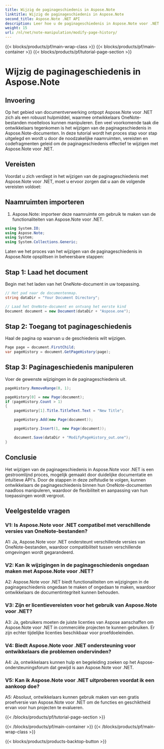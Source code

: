 ```yaml
---
title: Wijzig de paginageschiedenis in Aspose.Note
linktitle: Wijzig de paginageschiedenis in Aspose.Note
second_title: Aspose.Note .NET API
description: Leer hoe u de paginageschiedenis in Aspose.Note voor .NET kunt wijzigen met behulp van deze uitgebreide tutorial. Verbeter moeiteloos uw documentverwerkingsmogelijkheden.
weight: 15
url: /nl/net/note-manipulation/modify-page-history/
---
```


{{< blocks/products/pf/main-wrap-class >}}
{{< blocks/products/pf/main-container >}}
{{< blocks/products/pf/tutorial-page-section >}}

# Wijzig de paginageschiedenis in Aspose.Note

## Invoering

Op het gebied van documentverwerking ontpopt Aspose.Note voor .NET zich als een robuust hulpmiddel, waarmee ontwikkelaars OneNote-bestanden moeiteloos kunnen manipuleren. Een veel voorkomende taak die ontwikkelaars tegenkomen is het wijzigen van de paginageschiedenis in Aspose.Note-documenten. In deze tutorial wordt het proces stap voor stap uitgelegd en wordt u door de noodzakelijke naamruimten, vereisten en codefragmenten geleid om de paginageschiedenis effectief te wijzigen met Aspose.Note voor .NET.

## Vereisten

Voordat u zich verdiept in het wijzigen van de paginageschiedenis met Aspose.Note voor .NET, moet u ervoor zorgen dat u aan de volgende vereisten voldoet:

## Naamruimten importeren

1. Aspose.Note: importeer deze naamruimte om gebruik te maken van de functionaliteiten van Aspose.Note voor .NET.

```csharp
using System.IO;
using Aspose.Note;
using System;
using System.Collections.Generic;
```

Laten we het proces van het wijzigen van de paginageschiedenis in Aspose.Note opsplitsen in beheersbare stappen:

## Stap 1: Laad het document

Begin met het laden van het OneNote-document in uw toepassing.

```csharp
// Het pad naar de documentenmap.
string dataDir = "Your Document Directory";

// Laad het OneNote-document en ontvang het eerste kind
Document document = new Document(dataDir + "Aspose.one");
```

## Stap 2: Toegang tot paginageschiedenis

Haal de pagina op waarvan u de geschiedenis wilt wijzigen.

```csharp
Page page = document.FirstChild;
var pageHistory = document.GetPageHistory(page);
```

## Stap 3: Paginageschiedenis manipuleren

Voer de gewenste wijzigingen in de paginageschiedenis uit.

```csharp
pageHistory.RemoveRange(0, 1);

pageHistory[0] = new Page(document);
if (pageHistory.Count > 1)
{
    pageHistory[1].Title.TitleText.Text = "New Title";

    pageHistory.Add(new Page(document));

    pageHistory.Insert(1, new Page(document));

    document.Save(dataDir + "ModifyPageHistory_out.one");
}
```

## Conclusie

Het wijzigen van de paginageschiedenis in Aspose.Note voor .NET is een gestroomlijnd proces, mogelijk gemaakt door duidelijke documentatie en intuïtieve API's. Door de stappen in deze zelfstudie te volgen, kunnen ontwikkelaars de paginageschiedenis binnen hun OneNote-documenten naadloos manipuleren, waardoor de flexibiliteit en aanpassing van hun toepassingen wordt vergroot.

## Veelgestelde vragen

### V1: Is Aspose.Note voor .NET compatibel met verschillende versies van OneNote-bestanden?

A1: Ja, Aspose.Note voor .NET ondersteunt verschillende versies van OneNote-bestanden, waardoor compatibiliteit tussen verschillende omgevingen wordt gegarandeerd.

### V2: Kan ik wijzigingen in de paginageschiedenis ongedaan maken met Aspose.Note voor .NET?

A2: Aspose.Note voor .NET biedt functionaliteiten om wijzigingen in de paginageschiedenis ongedaan te maken of ongedaan te maken, waardoor ontwikkelaars de documentintegriteit kunnen behouden.

### V3: Zijn er licentievereisten voor het gebruik van Aspose.Note voor .NET?

A3: Ja, gebruikers moeten de juiste licenties van Aspose aanschaffen om Aspose.Note voor .NET in commerciële projecten te kunnen gebruiken. Er zijn echter tijdelijke licenties beschikbaar voor proefdoeleinden.

### V4: Biedt Aspose.Note voor .NET ondersteuning voor ontwikkelaars die problemen ondervinden?

A4: Ja, ontwikkelaars kunnen hulp en begeleiding zoeken op het Aspose-ondersteuningsforum dat gewijd is aan Aspose.Note voor .NET.

### V5: Kan ik Aspose.Note voor .NET uitproberen voordat ik een aankoop doe?

A5: Absoluut, ontwikkelaars kunnen gebruik maken van een gratis proefversie van Aspose.Note voor .NET om de functies en geschiktheid ervan voor hun projecten te evalueren.

{{< /blocks/products/pf/tutorial-page-section >}}

{{< /blocks/products/pf/main-container >}}
{{< /blocks/products/pf/main-wrap-class >}}

{{< blocks/products/products-backtop-button >}}
